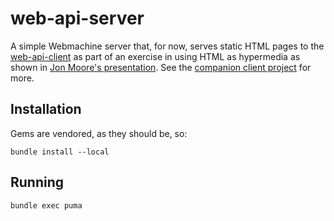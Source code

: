 # web-api-server

A simple Webmachine server that, for now, serves static HTML pages to the
[web-api-client](https://github.com/statonjr/web-api-client) as part
of an exercise in using HTML as hypermedia as shown in
[Jon Moore's presentation](http://www.infoq.com/presentations/web-api-html).
See the
[companion client project](https://github.com/statonjr/web-api-client)
for more.

## Installation

Gems are vendored, as they should be, so:

`bundle install --local`

## Running

`bundle exec puma`
